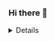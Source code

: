 ### Hi there 👋

<details>
<a href="https://github.com/Mahadi74"><img src="https://github-readme-stats.vercel.app/api?username=Mahadi74&count_private=true" height="180" /></a> <a href="https://github.com/Mahadi74"><img src="https://github-readme-stats.vercel.app/api/top-langs/?username=Mahadi74&langs_count=8&hide=html,css&layout=compact" height="180" /></a>

</details>
